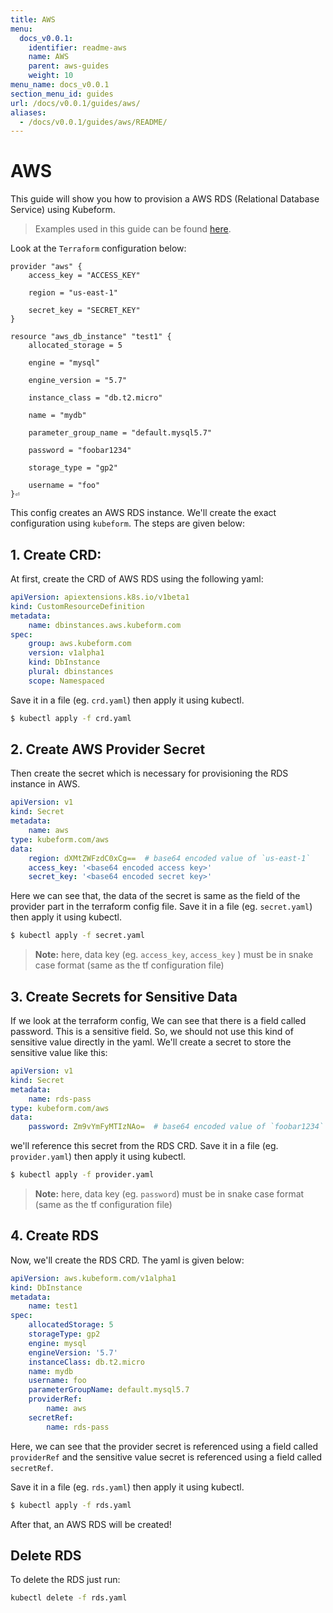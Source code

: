 ```yaml
---
title: AWS
menu:
  docs_v0.0.1:
    identifier: readme-aws
    name: AWS
    parent: aws-guides
    weight: 10
menu_name: docs_v0.0.1
section_menu_id: guides
url: /docs/v0.0.1/guides/aws/
aliases:
  - /docs/v0.0.1/guides/aws/README/
---
```


# AWS

This guide will show you how to provision a AWS RDS (Relational Database Service) using Kubeform.

> Examples used in this guide can be found [here](/docs/examples/aws).

Look at the `Terraform` configuration below:

```
provider "aws" {
    access_key = "ACCESS_KEY"

    region = "us-east-1"

    secret_key = "SECRET_KEY"
}

resource "aws_db_instance" "test1" {
    allocated_storage = 5

    engine = "mysql"

    engine_version = "5.7"

    instance_class = "db.t2.micro"

    name = "mydb"

    parameter_group_name = "default.mysql5.7"

    password = "foobar1234"

    storage_type = "gp2"

    username = "foo"
}⏎
```

This config creates an AWS RDS instance. We'll create the exact configuration using `kubeform`. The steps are given below:

## 1. Create CRD:

At first, create the CRD of AWS RDS using the following yaml:

```yaml
apiVersion: apiextensions.k8s.io/v1beta1
kind: CustomResourceDefinition
metadata:
    name: dbinstances.aws.kubeform.com
spec:
    group: aws.kubeform.com
    version: v1alpha1
    kind: DbInstance
    plural: dbinstances
    scope: Namespaced
```

Save it in a file (eg. `crd.yaml`) then apply it using kubectl.

```bash
$ kubectl apply -f crd.yaml
```

## 2. Create AWS Provider Secret

Then create the secret which is necessary for provisioning the RDS instance in AWS.

```yaml
apiVersion: v1
kind: Secret
metadata:
    name: aws
type: kubeform.com/aws
data:
    region: dXMtZWFzdC0xCg==  # base64 encoded value of `us-east-1`
    access_key: '<base64 encoded access key>'
    secret_key: '<base64 encoded secret key>'
```

Here we can see that, the data of the secret is same as the field of the provider part in the terraform config file. Save it in a file (eg. `secret.yaml`) then apply it using kubectl.

```bash
$ kubectl apply -f secret.yaml
```

> **Note:** here, data key (eg. `access_key`, `access_key` ) must be in snake case format (same as the tf configuration file)


## 3. Create Secrets for Sensitive Data

If we look at the terraform config, We can see that there is a field called password. This is a sensitive field. So, we should not use this kind of sensitive value directly in the yaml. We'll create a secret to store the sensitive value like this:

```yaml
apiVersion: v1
kind: Secret
metadata:
    name: rds-pass
type: kubeform.com/aws
data:
    password: Zm9vYmFyMTIzNAo=  # base64 encoded value of `foobar1234`
```

we'll reference this secret from the RDS CRD. Save it in a file (eg. `provider.yaml`) then apply it using kubectl.

```bash
$ kubectl apply -f provider.yaml
```
> **Note:** here, data key (eg. `password`) must be in snake case format (same as the tf configuration file)

## 4. Create RDS

Now, we'll create the RDS CRD. The yaml is given below:

```yaml
apiVersion: aws.kubeform.com/v1alpha1
kind: DbInstance
metadata:
    name: test1
spec:
    allocatedStorage: 5
    storageType: gp2
    engine: mysql
    engineVersion: '5.7'
    instanceClass: db.t2.micro
    name: mydb
    username: foo
    parameterGroupName: default.mysql5.7
    providerRef:
        name: aws
    secretRef:
        name: rds-pass
```
Here, we can see that the provider secret is referenced using a field called `providerRef` and the sensitive value secret is referenced using a field called `secretRef`.

Save it in a file (eg. `rds.yaml`) then apply it using kubectl.

```bash
$ kubectl apply -f rds.yaml
```

After that, an AWS RDS will be created!

## Delete RDS

To delete the RDS just run:

```bash
kubectl delete -f rds.yaml
```
